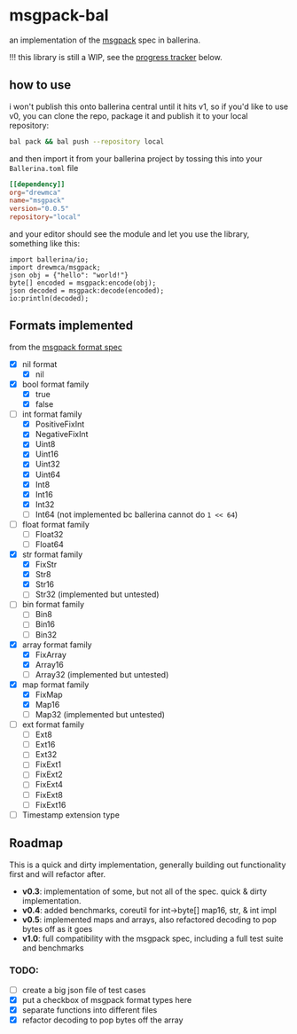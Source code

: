 # msgpack-bal

an implementation of the [msgpack](https://msgpack.org) spec in ballerina.

!!! this library is still a WIP, see the [progress tracker](#formats-implemented) below.

## how to use

i won't publish this onto ballerina central until it hits v1, so if
you'd like to use v0, you can clone the repo, package it and publish 
it to your local repository:
```bash
bal pack && bal push --repository local
```
and then import it from your ballerina project by tossing this into your `Ballerina.toml` file
```toml
[[dependency]]
org="drewmca"
name="msgpack"
version="0.0.5"
repository="local"
```
and your editor should see the module and let you use the library, something like this:
```bal
import ballerina/io;
import drewmca/msgpack;
json obj = {"hello": "world!"}
byte[] encoded = msgpack:encode(obj);
json decoded = msgpack:decode(encoded);
io:println(decoded);
```

## Formats implemented

from the [msgpack format spec](https://github.com/msgpack/msgpack/blob/master/spec.md#formats)

- [x] nil format
    - [x] nil
- [x] bool format family
    - [x] true
    - [x] false
- [ ] int format family
    - [x] PositiveFixInt
    - [x] NegativeFixInt
    - [x] Uint8
    - [x] Uint16
    - [x] Uint32
    - [x] Uint64
    - [x] Int8
    - [x] Int16
    - [x] Int32
    - [ ] Int64 (not implemented bc ballerina cannot do `1 << 64`)
- [ ] float format family
    - [ ] Float32
    - [ ] Float64
- [x] str format family
    - [x] FixStr 
    - [x] Str8
    - [x] Str16
    - [ ] Str32 (implemented but untested)
- [ ] bin format family
    - [ ] Bin8
    - [ ] Bin16
    - [ ] Bin32
- [x] array format family
    - [x] FixArray
    - [x] Array16
    - [ ] Array32 (implemented but untested)
- [x] map format family
    - [x] FixMap
    - [x] Map16
    - [ ] Map32 (implemented but untested)
- [ ] ext format family
    - [ ] Ext8
    - [ ] Ext16
    - [ ] Ext32
    - [ ] FixExt1
    - [ ] FixExt2
    - [ ] FixExt4
    - [ ] FixExt8
    - [ ] FixExt16
- [ ] Timestamp extension type

## Roadmap

This is a quick and dirty implementation, generally building out functionality first and will refactor after.

- **v0.3**: implementation of some, but not all of the spec.  quick & dirty implementation.
- **v0.4**: added benchmarks, coreutil for int->byte[] map16, str, & int impl
- **v0.5**: implemented maps and arrays, also refactored decoding to pop bytes off as it goes
- **v1.0**: full compatibility with the msgpack spec, including a full test suite and benchmarks

### TODO:

- [ ] create a big json file of test cases
- [x] put a checkbox of msgpack format types here 
- [x] separate functions into different files
- [x] refactor decoding to pop bytes off the array
